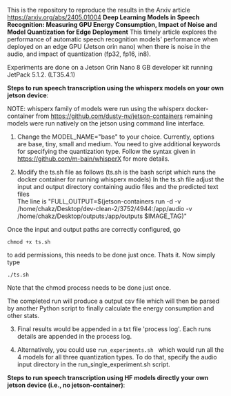 This is the repository to reproduce the results in the Arxiv article 
https://arxiv.org/abs/2405.01004
**Deep Learning Models in Speech Recognition: Measuring GPU Energy Consumption, Impact of Noise and Model Quantization for Edge Deployment**
This timely article explores the performance of automatic speech recognition models' performance when deployed on an edge GPU (Jetson orin nano) 
when there is noise in the audio, and impact of quantization (fp32, fp16, in8). 

Experiments are done on a Jetson Orin Nano 8 GB developer kit running JetPack 5.1.2. (LT35.4.1) 

**Steps to run speech transcription using the whisperx models on your own jetson device**: 

NOTE: whisperx family of models were run using the whisperx docker-container from https://github.com/dusty-nv/jetson-containers
remaining models were run natively on the jetson using command line interface. 

1. Change the MODEL_NAME="base" to your choice. Currently, options are base, tiny, small and medium. You need to give additional keywords
for specifying the quantization type. Follow the syntax given in https://github.com/m-bain/whisperX for more details.
   
2. Modify the ts.sh file as follows (ts.sh is the bash script which runs the docker container for running whisperx models)
In the ts.sh file adjust the input and output directory containing audio files and the predicted text files  
The line is "FULL_OUTPUT=$(jetson-containers run -d -v /home/chakz/Desktop/dev-clean-2/3752/4944:/app/audio -v /home/chakz/Desktop/outputs:/app/outputs $IMAGE_TAG)"

Once the input and output paths are correctly configured,  go
```
chmod +x ts.sh
```
to add permissions, this needs to be done just once. Thats it. Now simply type 
```
./ts.sh
```
Note that the chmod process needs to be done just once.

The completed run will produce a output csv file which will then be parsed by another Python script to finally calculate the energy consumption and other stats. 

3. Final results would be appended in a txt file 'process log'. Each runs details are appended in the process log.

4. Alternatively, you could use
```run_experiments.sh ```
which would run all the 4 models for all three quantization types. To do that, specify the audio input directory
   in the run_single_experiment.sh script.

**Steps to run speech transcription using HF models directly your own jetson device (i.e., no jetson-container)**:

